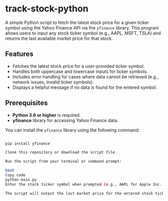 # track-stock-python
A simple Python script to fetch the latest stock price for a given ticker symbol using the Yahoo Finance API via the `yfinance` library. This program allows users to input any stock ticker symbol (e.g., AAPL, MSFT, TSLA) and returns the last available market price for that stock.

## Features

- Fetches the latest stock price for a user-provided ticker symbol.
- Handles both uppercase and lowercase inputs for ticker symbols.
- Includes error handling for cases where data cannot be retrieved (e.g., network issues, invalid ticker symbols).
- Displays a helpful message if no data is found for the entered symbol.

## Prerequisites

- **Python 3.6 or higher** is required.
- **yfinance** library for accessing Yahoo Finance data.

You can install the `yfinance` library using the following command:
```bash

pip install yfinance

Clone this repository or download the script file.

Run the script from your terminal or command prompt:

bash
Copy code
python main.py
Enter the stock ticker symbol when prompted (e.g., AAPL for Apple Inc., MSFT for Microsoft).

The script will output the last market price for the entered stock ticker.
